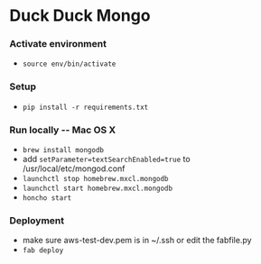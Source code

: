 # Duck Duck Mongo

### Activate environment
 - `source env/bin/activate`

### Setup
 - `pip install -r requirements.txt`

### Run locally -- Mac OS X
 - `brew install mongodb`
 - add `setParameter=textSearchEnabled=true` to /usr/local/etc/mongod.conf
 - `launchctl stop homebrew.mxcl.mongodb`
 - `launchctl start homebrew.mxcl.mongodb`
 - `honcho start`

### Deployment
 - make sure aws-test-dev.pem is in ~/.ssh or edit the fabfile.py
 - `fab deploy`
